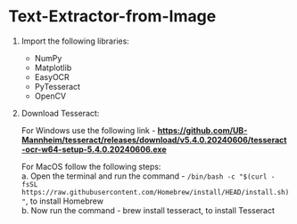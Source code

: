 # Text-Extractor-from-Image

1. Import the following libraries:
   - NumPy
   - Matplotlib
   - EasyOCR
   - PyTesseract
   - OpenCV

2. Download Tesseract:
   
   For Windows use the following link - **https://github.com/UB-Mannheim/tesseract/releases/download/v5.4.0.20240606/tesseract-ocr-w64-setup-5.4.0.20240606.exe**
   
   For MacOS follow the following steps:   
      a. Open the terminal and run the command - `/bin/bash -c "$(curl -fsSL https://raw.githubusercontent.com/Homebrew/install/HEAD/install.sh)"`, to install Homebrew   
      b. Now run the command - brew install tesseract, to install Tesseract
